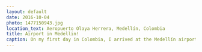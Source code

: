 ```yaml
---
layout: default
date: 2016-10-04
photo: 1477150943.jpg
location_text: Aeropuerto Olaya Herrera, Medellín, Colombia
title: Airport in Medellin!
caption: On my first day in Colombia, I arrived at the Medellín airport. This was my first view of the city.
---
```


